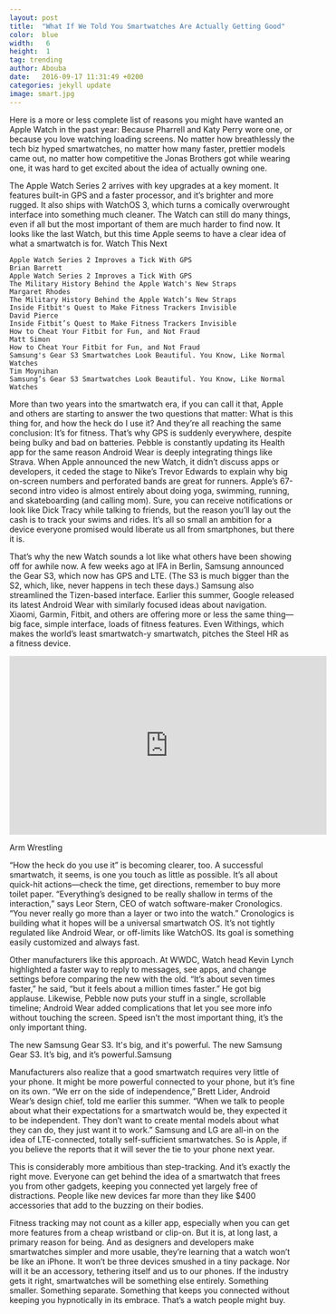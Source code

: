 ```yaml
---
layout: post
title:  "What If We Told You Smartwatches Are Actually Getting Good"
color:  blue
width:   6
height:  1
tag: trending
author: Abouba
date:   2016-09-17 11:31:49 +0200
categories: jekyll update
image: smart.jpg
---
```


Here is a more or less complete list of reasons you might have wanted an Apple Watch in the past year: Because Pharrell and Katy Perry wore one, or because you love watching loading screens. No matter how breathlessly the tech biz hyped smartwatches, no matter how many faster, prettier models came out, no matter how competitive the Jonas Brothers got while wearing one, it was hard to get excited about the idea of actually owning one.

The Apple Watch Series 2 arrives with key upgrades at a key moment. It features built-in GPS and a faster processor, and it’s brighter and more rugged. It also ships with WatchOS 3, which turns a comically overwrought interface into something much cleaner. The Watch can still do many things, even if all but the most important of them are much harder to find now. It looks like the last Watch, but this time Apple seems to have a clear idea of what a smartwatch is for.
Watch This Next

    Apple Watch Series 2 Improves a Tick With GPS
    Brian Barrett
    Apple Watch Series 2 Improves a Tick With GPS
    The Military History Behind the Apple Watch's New Straps
    Margaret Rhodes
    The Military History Behind the Apple Watch’s New Straps
    Inside Fitbit's Quest to Make Fitness Trackers Invisible
    David Pierce
    Inside Fitbit’s Quest to Make Fitness Trackers Invisible
    How to Cheat Your Fitbit for Fun, and Not Fraud
    Matt Simon
    How to Cheat Your Fitbit for Fun, and Not Fraud
    Samsung's Gear S3 Smartwatches Look Beautiful. You Know, Like Normal Watches
    Tim Moynihan
    Samsung’s Gear S3 Smartwatches Look Beautiful. You Know, Like Normal Watches

More than two years into the smartwatch era, if you can call it that, Apple and others are starting to answer the two questions that matter: What is this thing for, and how the heck do I use it? And they’re all reaching the same conclusion: It’s for fitness. That’s why GPS is suddenly everywhere, despite being bulky and bad on batteries. Pebble is constantly updating its Health app for the same reason Android Wear is deeply integrating things like Strava. When Apple announced the new Watch, it didn’t discuss apps or developers, it ceded the stage to Nike’s Trevor Edwards to explain why big on-screen numbers and perforated bands are great for runners. Apple’s 67-second intro video is almost entirely about doing yoga, swimming, running, and skateboarding (and calling mom). Sure, you can receive notifications or look like Dick Tracy while talking to friends, but the reason you’ll lay out the cash is to track your swims and rides. It’s all so small an ambition for a device everyone promised would liberate us all from smartphones, but there it is.

That’s why the new Watch sounds a lot like what others have been showing off for awhile now. A few weeks ago at IFA in Berlin, Samsung announced the Gear S3, which now has GPS and LTE. (The S3 is much bigger than the S2, which, like, never happens in tech these days.) Samsung also streamlined the Tizen-based interface. Earlier this summer, Google released its latest Android Wear with similarly focused ideas about navigation. Xiaomi, Garmin, Fitbit, and others are offering more or less the same thing—big face, simple interface, loads of fitness features. Even Withings, which makes the world’s least smartwatch-y smartwatch, pitches the Steel HR as a fitness device.

<div class="video-wrap">
<iframe width="560" height="315" src="https://www.youtube.com/embed/p2_O6M1m6xg" frameborder="0" allowfullscreen></iframe>
</div>

Arm Wrestling

“How the heck do you use it” is becoming clearer, too. A successful smartwatch, it seems, is one you touch as little as possible. It’s all about quick-hit actions—check the time, get directions, remember to buy more toilet paper. “Everything’s designed to be really shallow in terms of the interaction,” says Leor Stern, CEO of watch software-maker Cronologics. “You never really go more than a layer or two into the watch.” Cronologics is building what it hopes will be a universal smartwatch OS. It’s not tightly regulated like Android Wear, or off-limits like WatchOS. Its goal is something easily customized and always fast.

Other manufacturers like this approach. At WWDC, Watch head Kevin Lynch highlighted a faster way to reply to messages, see apps, and change settings before comparing the new with the old. “It’s about seven times faster,” he said, “but it feels about a million times faster.” He got big applause. Likewise, Pebble now puts your stuff in a single, scrollable timeline; Android Wear added complications that let you see more info without touching the screen. Speed isn’t the most important thing, it’s the only important thing.

The new Samsung Gear S3. It's big, and it's powerful.
The new Samsung Gear S3. It’s big, and it’s powerful.Samsung

Manufacturers also realize that a good smartwatch requires very little of your phone. It might be more powerful connected to your phone, but it’s fine on its own. “We err on the side of independence,” Brett Lider, Android Wear’s design chief, told me earlier this summer. “When we talk to people about what their expectations for a smartwatch would be, they expected it to be independent. They don’t want to create mental models about what they can do, they just want it to work.” Samsung and LG are all-in on the idea of LTE-connected, totally self-sufficient smartwatches. So is Apple, if you believe the reports that it will sever the tie to your phone next year.

This is considerably more ambitious than step-tracking. And it’s exactly the right move. Everyone can get behind the idea of a smartwatch that frees you from other gadgets, keeping you connected yet largely free of distractions. People like new devices far more than they like $400 accessories that add to the buzzing on their bodies.

Fitness tracking may not count as a killer app, especially when you can get more features from a cheap wristband or clip-on. But it is, at long last, a primary reason for being. And as designers and developers make smartwatches simpler and more usable, they’re learning that a watch won’t be like an iPhone. It won’t be three devices smushed in a tiny package. Nor will it be an accessory, tethering itself and us to our phones. If the industry gets it right, smartwatches will be something else entirely. Something smaller. Something separate. Something that keeps you connected without keeping you hypnotically in its embrace. That’s a watch people might buy.
